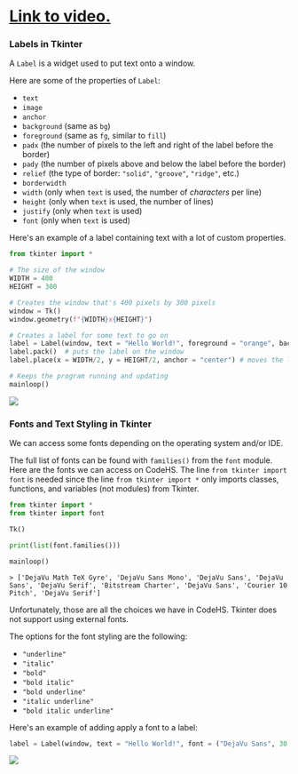 # [Link to video.](https://www.youtube.com/watch?v=7BsC_OcmfqY&list=PLVD25niNi0BlwZxjcVF6-vcOdAicWlRjC)

### Labels in Tkinter

A `Label` is a widget used to put text onto a window.

Here are some of the properties of `Label`:
* `text`
* `image` 
* `anchor`
* `background` (same as `bg`)
* `foreground` (same as `fg`, similar to `fill`)
* `padx` (the number of pixels to the left and right of the label before the border)
* `pady` (the number of pixels above and below the label before the border)
* `relief` (the type of border: `"solid"`, `"groove"`, `"ridge"`, etc.)
* `borderwidth`
* `width` (only when `text` is used, the number of *characters* per line)
* `height` (only when `text` is used, the number of lines)
* `justify` (only when `text` is used)
* `font` (only when `text` is used)

Here's an example of a label containing text with a lot of custom properties.

```python
from tkinter import *

# The size of the window
WIDTH = 400
HEIGHT = 300

# Creates the window that's 400 pixels by 300 pixels
window = Tk()
window.geometry(f"{WIDTH}x{HEIGHT}")

# Creates a label for some text to go on
label = Label(window, text = "Hello World!", foreground = "orange", background = "white", borderwidth = 3, relief = "solid", padx = 10, pady = 10, width = 12)  # creates the label
label.pack()  # puts the label on the window
label.place(x = WIDTH/2, y = HEIGHT/2, anchor = "center") # moves the label to the middle of the window

# Keeps the program running and updating
mainloop()
```

![](../Images/Tkinter_Label_1.png)

### Fonts and Text Styling in Tkinter 

We can access some fonts depending on the operating system and/or IDE.

The full list of fonts can be found with `families()` from the `font` module. Here are the fonts we can access on CodeHS. The line `from tkinter import font` is needed since the line `from tkinter import *` only imports classes, functions, and variables (not modules) from Tkinter.

```python
from tkinter import *
from tkinter import font

Tk()

print(list(font.families()))

mainloop()
```

```
> ['DejaVu Math TeX Gyre', 'DejaVu Sans Mono', 'DejaVu Sans', 'DejaVu Sans', 'DejaVu Serif', 'Bitstream Charter', 'DejaVu Sans', 'Courier 10 Pitch', 'DejaVu Serif']
```

Unfortunately, those are all the choices we have in CodeHS. Tkinter does not support using external fonts. 

The options for the font styling are the following:
* `"underline"`
* `"italic"`
* `"bold"`
* `"bold italic"`
* `"bold underline"`
* `"italic underline"`
* `"bold italic underline"`

Here's an example of adding apply a font to a label:

```python
label = Label(window, text = "Hello World!", font = ("DejaVu Sans", 30, "bold")) # font size
```

![](../Images/Tkinter_Label_2.png)

